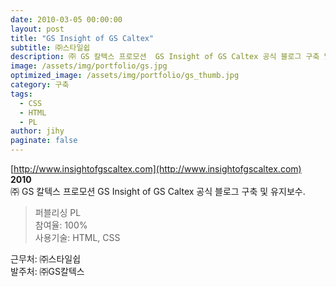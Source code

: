 ```yaml
---
date: 2010-03-05 00:00:00
layout: post
title: "GS Insight of GS Caltex"
subtitle: ㈜스타일쉽
description: ㈜ GS 칼텍스 프로모션  GS Insight of GS Caltex 공식 블로그 구축 및 유지보수
image: /assets/img/portfolio/gs.jpg
optimized_image: /assets/img/portfolio/gs_thumb.jpg
category: 구축
tags:
  - CSS
  - HTML
  - PL
author: jihy
paginate: false
---
```


[http://www.insightofgscaltex.com](http://www.insightofgscaltex.com)<br>
**2010** <br>
㈜ GS 칼텍스 프로모션  GS Insight of GS Caltex 공식 블로그 구축 및 유지보수.

> 퍼블리싱 PL <br>
참여율: 100% <br>
사용기술: HTML, CSS

근무처: ㈜스타일쉽 <br>
발주처: ㈜GS칼텍스